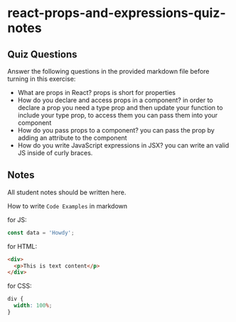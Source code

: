 # react-props-and-expressions-quiz-notes

## Quiz Questions

Answer the following questions in the provided markdown file before turning in this exercise:

- What are props in React?
  props is short for properties
- How do you declare and access props in a component?
  in order to declare a prop you need a type prop and then update your function to include your type prop, to access them you can pass them into your component
- How do you pass props to a component?
  you can pass the prop by adding an attribute to the component
- How do you write JavaScript expressions in JSX?
  you can write an valid JS inside of curly braces.

## Notes

All student notes should be written here.

How to write `Code Examples` in markdown

for JS:

```javascript
const data = 'Howdy';
```

for HTML:

```html
<div>
  <p>This is text content</p>
</div>
```

for CSS:

```css
div {
  width: 100%;
}
```
